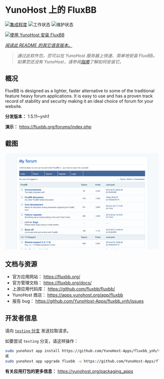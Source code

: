 <!--
注意：此 README 由 <https://github.com/YunoHost/apps/tree/master/tools/readme_generator> 自动生成
请勿手动编辑。
-->

# YunoHost 上的 FluxBB

[![集成程度](https://dash.yunohost.org/integration/fluxbb.svg)](https://dash.yunohost.org/appci/app/fluxbb) ![工作状态](https://ci-apps.yunohost.org/ci/badges/fluxbb.status.svg) ![维护状态](https://ci-apps.yunohost.org/ci/badges/fluxbb.maintain.svg)

[![使用 YunoHost 安装 FluxBB](https://install-app.yunohost.org/install-with-yunohost.svg)](https://install-app.yunohost.org/?app=fluxbb)

*[阅读此 README 的其它语言版本。](./ALL_README.md)*

> *通过此软件包，您可以在 YunoHost 服务器上快速、简单地安装 FluxBB。*  
> *如果您还没有 YunoHost，请参阅[指南](https://yunohost.org/install)了解如何安装它。*

## 概况

FluxBB is designed as a lighter, faster alternative to some of the traditional feature heavy forum applications. It is easy to use and has a proven track record of stability and security making it an ideal choice of forum for your website.


**分发版本：** 1.5.11~ynh1

**演示：** <https://fluxbb.org/forums/index.php>

## 截图

![FluxBB 的截图](./doc/screenshots/fluxbb_screenshot.png)

## 文档与资源

- 官方应用网站： <https://fluxbb.org/>
- 官方管理文档： <https://fluxbb.org/docs/>
- 上游应用代码库： <https://github.com/fluxbb/fluxbb/>
- YunoHost 商店： <https://apps.yunohost.org/app/fluxbb>
- 报告 bug： <https://github.com/YunoHost-Apps/fluxbb_ynh/issues>

## 开发者信息

请向 [`testing` 分支](https://github.com/YunoHost-Apps/fluxbb_ynh/tree/testing) 发送拉取请求。

如要尝试 `testing` 分支，请这样操作：

```bash
sudo yunohost app install https://github.com/YunoHost-Apps/fluxbb_ynh/tree/testing --debug
或
sudo yunohost app upgrade fluxbb -u https://github.com/YunoHost-Apps/fluxbb_ynh/tree/testing --debug
```

**有关应用打包的更多信息：** <https://yunohost.org/packaging_apps>

